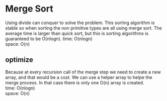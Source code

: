 # Merge Sort
Using divide can conquer to solve the problem. This sorting algorithm is stable so when sorting the non primitive types are all using merge sort. The average time is larger than quick sort, but this is sorting algorithms is guaranteed to be O(nlogn).
time: O(nlogn)<br>
space: O(n)
## optimize 
Because at every recursion call of the merge step we need to create a new array, and that would be a cost. We can use a helper array to helpe the merge process. In that case there is only one O(n) array is created.<br>
time: O(nlogn)<br>
space: O(n)
